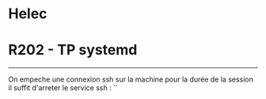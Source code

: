 
# Helec
# R202 - TP systemd
---

On empeche une connexion ssh sur la machine pour la durée de la session il suffit d'arreter le service ssh :
``
